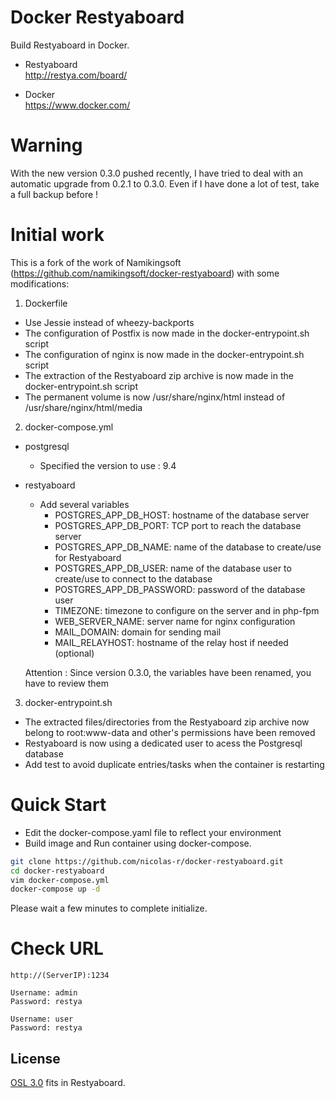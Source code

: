 # Docker Restyaboard

Build Restyaboard in Docker.

* Restyaboard  
  http://restya.com/board/

* Docker  
  https://www.docker.com/

# Warning

With the new version 0.3.0 pushed recently, I have tried to deal with an automatic upgrade from 0.2.1 to 0.3.0. Even if I have done a lot of test, take a full backup before !

# Initial work

This is a fork of the work of Namikingsoft (https://github.com/namikingsoft/docker-restyaboard) with some modifications:

1. Dockerfile
  * Use Jessie instead of wheezy-backports
  * The configuration of Postfix is now made in the docker-entrypoint.sh script
  * The configuration of nginx is now made in the docker-entrypoint.sh script
  * The extraction of the Restyaboard zip archive is now made in the docker-entrypoint.sh script
  * The permanent volume is now /usr/share/nginx/html instead of /usr/share/nginx/html/media

2. docker-compose.yml
  * postgresql
     * Specified the version to use : 9.4
  * restyaboard
     * Add several variables
        * POSTGRES_APP_DB_HOST: hostname of the database server
        * POSTGRES_APP_DB_PORT: TCP port to reach the database server
        * POSTGRES_APP_DB_NAME: name of the database to create/use for Restyaboard
        * POSTGRES_APP_DB_USER: name of the database user to create/use to connect to the database
        * POSTGRES_APP_DB_PASSWORD: password of the database user
        * TIMEZONE: timezone to configure on the server and in php-fpm
        * WEB_SERVER_NAME: server name for nginx configuration
        * MAIL_DOMAIN: domain for sending mail
        * MAIL_RELAYHOST: hostname of the relay host if needed (optional)
        
     Attention : Since version 0.3.0, the variables have been renamed, you have to review them

3. docker-entrypoint.sh
  * The extracted files/directories from the Restyaboard zip archive now belong to root:www-data and other's permissions have been removed
  * Restyaboard is now using a dedicated user to acess the Postgresql database
  * Add test to avoid duplicate entries/tasks when the container is restarting

# Quick Start

* Edit the docker-compose.yaml file to reflect your environment
* Build image and Run container using docker-compose.

``` bash
git clone https://github.com/nicolas-r/docker-restyaboard.git
cd docker-restyaboard
vim docker-compose.yml
docker-compose up -d
```

Please wait a few minutes to complete initialize.

# Check URL

```
http://(ServerIP):1234

Username: admin
Password: restya

Username: user
Password: restya
```

License
------------------------------

[OSL 3.0](LICENSE.txt) fits in Restyaboard.
